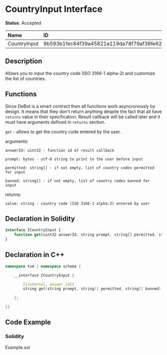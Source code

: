 # CountryInput Interface

**Status**: Accepted

| Name         | ID                                                                |
| :--------    | :---------------------------------------------------------------- |
| CountryInput | 9b593b1fec84f39a45821a119da78f79af36fe62a64541ba5fd04d5898cf6241  |


## Description

Allows you to input the country code (ISO 3166-1 alpha-2) and customize the list of countries.

## Functions

Since DeBot is a smart contract then all functions work asyncronously by design. It means that they don't return anything despite the fact that all have `returns` value in their specification. Result callback will be called later and it must have arguments defined in `returns` section.


`get` - allows to get the country code entered by the user.

arguments:

    answerId: uint32 - function id of result callback

    prompt: bytes - utf-8 string to print to the user before input

    permitted: string[] - if not empty, list of country codes permitted for input

    banned: string[] - if not empty, list of country codes banned for input

returns:

    value: string - country code (ISO 3166-1 alpha-2) entered by user


## Declaration in Solidity

```jsx
interface ICountryInput {
    function get(uint32 answerId, string prompt, string[] permitted, string[] banned) external returns (string value);
}
```

## Declaration in C++

```cpp
namespace tvm { namespace schema {

    __interface ICountryInput {

        [[internal, answer_id]]
        string get(string prompt, string[] permitted, string[] banned);

    };

}}
```

## Code Example

### Solidity

Example.sol
<!-- 
### C++

TODO: add later -->